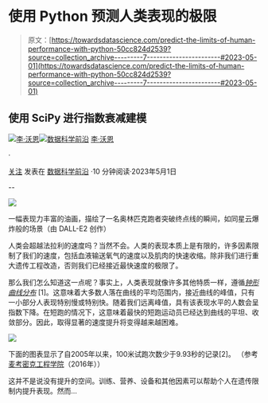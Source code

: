 # 使用 Python 预测人类表现的极限

> 原文：[https://towardsdatascience.com/predict-the-limits-of-human-performance-with-python-50cc824d2539?source=collection_archive---------7-----------------------#2023-05-01](https://towardsdatascience.com/predict-the-limits-of-human-performance-with-python-50cc824d2539?source=collection_archive---------7-----------------------#2023-05-01)

## 使用 SciPy 进行指数衰减建模

[](https://medium.com/@lee_vaughan?source=post_page-----50cc824d2539--------------------------------)[![李·沃恩](../Images/9f6b90bb76102f438ab0b9a4a62ffa3f.png)](https://medium.com/@lee_vaughan?source=post_page-----50cc824d2539--------------------------------)[](https://towardsdatascience.com/?source=post_page-----50cc824d2539--------------------------------)[![数据科学前沿](../Images/a6ff2676ffcc0c7aad8aaf1d79379785.png)](https://towardsdatascience.com/?source=post_page-----50cc824d2539--------------------------------) [李·沃恩](https://medium.com/@lee_vaughan?source=post_page-----50cc824d2539--------------------------------)

·

[关注](https://medium.com/m/signin?actionUrl=https%3A%2F%2Fmedium.com%2F_%2Fsubscribe%2Fuser%2F5d604015c08b&operation=register&redirect=https%3A%2F%2Ftowardsdatascience.com%2Fpredict-the-limits-of-human-performance-with-python-50cc824d2539&user=Lee+Vaughan&userId=5d604015c08b&source=post_page-5d604015c08b----50cc824d2539---------------------post_header-----------) 发表在 [数据科学前沿](https://towardsdatascience.com/?source=post_page-----50cc824d2539--------------------------------) ·10 分钟阅读·2023年5月1日[](https://medium.com/m/signin?actionUrl=https%3A%2F%2Fmedium.com%2F_%2Fvote%2Ftowards-data-science%2F50cc824d2539&operation=register&redirect=https%3A%2F%2Ftowardsdatascience.com%2Fpredict-the-limits-of-human-performance-with-python-50cc824d2539&user=Lee+Vaughan&userId=5d604015c08b&source=-----50cc824d2539---------------------clap_footer-----------)

--

[](https://medium.com/m/signin?actionUrl=https%3A%2F%2Fmedium.com%2F_%2Fbookmark%2Fp%2F50cc824d2539&operation=register&redirect=https%3A%2F%2Ftowardsdatascience.com%2Fpredict-the-limits-of-human-performance-with-python-50cc824d2539&source=-----50cc824d2539---------------------bookmark_footer-----------)![](../Images/dd3cd6cef24373c9dd49fb7a341aaeef.png)

一幅表现力丰富的油画，描绘了一名奥林匹克跑者突破终点线的瞬间，如同星云爆炸般的场景（由 DALL-E2 创作）

人类会超越法拉利的速度吗？当然不会。人类的表现本质上是有限的，许多因素限制了我们的速度，包括血液输送氧气的速度以及肌肉的快速收缩。除非我们进行重大遗传工程改造，否则我们已经接近最快速度的极限了。

那么我们怎么知道这一点呢？事实上，人类表现就像许多其他特质一样，遵循[*钟形曲线分布*](https://en.wikipedia.org/wiki/Normal_distribution) [1]。这意味着大多数人落在曲线的平均范围内，接近曲线的峰值，只有一小部分人表现特别慢或特别快。随着我们远离峰值，具有该表现水平的人数会呈指数下降。在短跑的情况下，这意味着最快的短跑运动员已经达到曲线的平坦、收敛部分。因此，取得显著的速度提升将变得越来越困难。

![](../Images/c0e8c855074e4ef95ee28c24314a7cbf.png)

下面的图表显示了自2005年以来，100米试跑次数少于9.93秒的记录[2]。 （参考[麦考密克工程学院](https://www.mccormick.northwestern.edu/news/articles/2016/08/how-long-will-it-take-to-break-usain-bolts-100-meter-dash-record.html)（2016年））

这并不是说没有提升的空间。训练、营养、设备和其他因素可以帮助个人在遗传限制内提升表现。然而…

